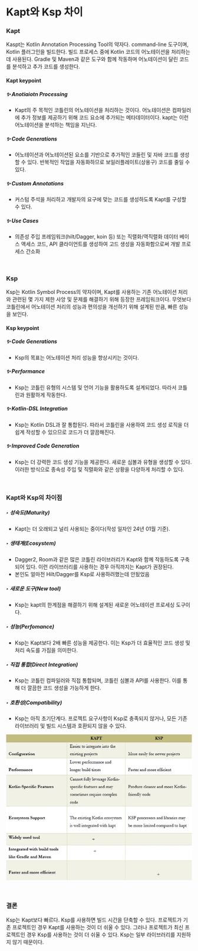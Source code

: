 # Kapt와 Ksp 차이
### Kapt
Kaspt는 Kotlin Annotation Processing Tool의 약자다.
command-line 도구이며, Kotlin 플러그인을 빌드한다.
빌드 프로세스 중에 Kotlin 코드의 어노테이션을 처리하는 데 사용된다. Gradle 및 Maven과 같은 도구와 함께 작동하며 어노테이션이 달린 코드를 분석하고 추가 코드를 생성한다.

#### Kapt keypoint
##### ✨ Anotiaiotn Processing
- Kapt의 주 목적인 코틀린의 어노테이션을 처리하는 것이다. 어노테이션은 컴파일러에 추가 정보를 제공하기 위해 코드 요소에 추가되는 메타데이터이다. kapt는 이런 어노테이션을 분석하는 책임을 지닌다.

##### ✨ Code Generations
- 어노테이션과 어노테이션된 요소를 기반으로 추가적인 코들린 및 자바 코드를 생성할 수 있다. 반복적인 작업을 자동화하므로 보일러플레이트(상용구) 코드를 줄일 수 있다.

##### ✨ Custom Annotations
- 커스텀 주석을 처리하고 개발자의 요구에 맞는 코드를 생성하도록 Kapt를 구성할 수 있다.

##### ✨ Use Cases
- 의존성 주입 프레임워크(hilt/Dagger, koin 등) 또는 직렬화/역직렬화 데이터 베이스 액세스 코드, API 클라이언트를 생성하여 고드 생성을 자동화함으로써 개발 프로세스 간소화
<br>

### Ksp
Ksp는 Kotlin Symbol Process의 약자이며, Kapt를 사용하는 기존 어노테이션 처리와 관련된 몇 가지 제한 사앙 및 문제를 해결하기 위해 등장한 프레임워크이다.
무엇보다 코틀린에서 어노테이션 처리의 성능과 편의성을 개선하기 위해 설계된 만큼, 빠른 성능을 보인다.

#### Ksp keypoint
##### ✨ Code Generations
- Ksp의 목표는 어노테이션 처리 성능을 향상시키는 것이다.

##### ✨ Performance
- Ksp는 코틀린 유형의 시스템 및 언어 기능을 활용하도록 설계되었다.
따라서 코틀린과 원활하게 작동한다.

##### ✨ Kotlin-DSL Integration
- Ksp는 Kotlin DSL과 잘 통합된다. 따라서 코틀린을 사용하여 코드 생성 로직을 더 쉽계 작성할 수 있으므로 코드가 더 깔끔해진다.

##### ✨ Improved Code Generation
- Ksp는 더 강력한 코드 생성 기능을 제공한다. 새로운 심볼과 유형을 생성할 수 있다. 이러한 방식으로 종속성 주입 및 직렬화와 같은 상황을 다양하게 처리할 수 있다.
<br>

### Kapt와 Ksp의 차이점

##### ‣ 성숙도(Maturity)
- Kapt는 더 오래되고 널리 사용되는 중이다(작성 일자인 24년 01월 기준).

##### ‣ 생태계(Ecosystem)
- Dagger2, Room과 같은 많은 코틀린 라이브러리가 Kapt와 함께 작동하도록 구축되어 있다. 이런 라이브러리를 사용하는 경우 아직까지는 Kapt가 권장된다.
- 본인도 얼마전 Hilt/Dagger를 Ksp로 사용하려했는데 안됬었음

##### ‣ 새로운 도구(New tool) 
- Ksp는 kapt의 한계점을 해결하기 위해 설계된 새로운 어노테이션 프로세싱 도구이다.

##### ‣ 성능(Perfomance)
- Ksp는 Kapt보다 2배 빠른 성능을 제공한다. 이는 Ksp가 더 효율적인 코드 생성 및 처리 속도를 가짐을 의미한다.
  
##### ‣ 직접 통합(Direct Integration)
- Ksp는 코틀린 컴파일러와 직접 통합되며, 코틀린 심볼과 API를 사용한다. 이를 통해 더 깔끔한 코드 생성을 가능하게 한다.

##### ‣ 호환성(Compatibility)
- Ksp는 아직 초기단계다. 프로젝트 요구사항이 Ksp로 충족되지 않거나, 모든 기존 라이브러리 및 빌드 시스템과 호환되지 않을 수 있다.


![Alt text](image.png)

<br>

### 결론
Ksp는 Kapt보다 빠르다. Ksp를 사용하면 빌드 시간을 단축할 수 있다. 프로젝트가 기존 프로젝트인 경우 Kapt를 사용하는 것이 더 쉬울 수 있다. 그러나 프로젝트가 최신 프로젝트인 경우 Ksp를 사용하는 것이 더 쉬울 수 있다. Ksp는 일부 라이브러리를 지원하지 않기 때문이다.